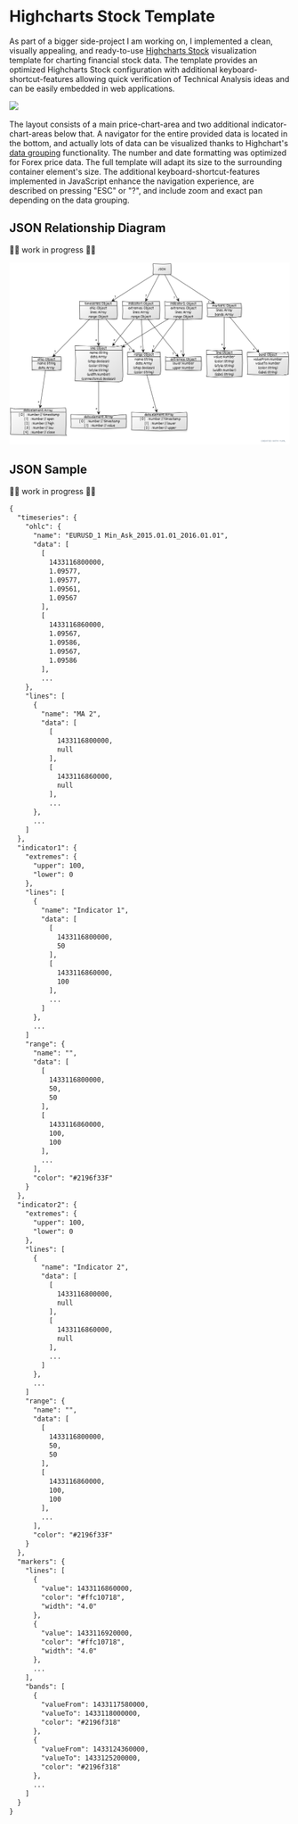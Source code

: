# Highcharts Stock Template

As part of a bigger side-project I am working on, I implemented a clean, visually appealing, and ready-to-use [Highcharts Stock](https://www.highcharts.com/blog/products/stock/) visualization template for charting financial stock data. The template provides an optimized Highcharts Stock configuration with additional keyboard-shortcut-features allowing quick verification of Technical Analysis ideas and can be easily embedded in web applications.

[![](/assets/highcharts-stock-template-800.gif)](/assets/highcharts-stock-template.gif)

The layout consists of a main price-chart-area and two additional indicator-chart-areas below that. A navigator for the entire provided data is located in the bottom, and actually lots of data can be visualized thanks to Highchart's [data grouping](https://www.highcharts.com/docs/stock/data-grouping) functionality. The number and date formatting was optimized for Forex price data. The full template will adapt its size to the surrounding container element's size. The additional keyboard-shortcut-features implemented in JavaScript enhance the navigation experience, are described on pressing "ESC" or "?", and include zoom and exact pan depending on the data grouping.

## JSON Relationship Diagram

🚧👷 work in progress 👷🚧

[![](/assets/JSON.png)](/assets/JSON.png)

## JSON Sample

🚧👷 work in progress 👷🚧

```
{
  "timeseries": {
    "ohlc": {
      "name": "EURUSD_1 Min_Ask_2015.01.01_2016.01.01",
      "data": [
        [
          1433116800000,
          1.09577,
          1.09577,
          1.09561,
          1.09567
        ],
        [
          1433116860000,
          1.09567,
          1.09586,
          1.09567,
          1.09586
        ],
        ...
    },
    "lines": [
      {
        "name": "MA 2",
        "data": [
          [
            1433116800000,
            null
          ],
          [
            1433116860000,
            null
          ],
          ...
      },
      ...
    ]
  },
  "indicator1": {
    "extremes": {
      "upper": 100,
      "lower": 0
    },
    "lines": [
      {
        "name": "Indicator 1",
        "data": [
          [
            1433116800000,
            50
          ],
          [
            1433116860000,
            100
          ],
          ...
        ]
      },
      ...
    ]
    "range": {
      "name": "",
      "data": [
        [
          1433116800000,
          50,
          50
        ],
        [
          1433116860000,
          100,
          100
        ],
        ...
      ],
      "color": "#2196f33F"
    }
  },
  "indicator2": {
    "extremes": {
      "upper": 100,
      "lower": 0
    },
    "lines": [
      {
        "name": "Indicator 2",
        "data": [
          [
            1433116800000,
            null
          ],
          [
            1433116860000,
            null
          ],
          ...
        ]
      },
      ...
    ]
    "range": {
      "name": "",
      "data": [
        [
          1433116800000,
          50,
          50
        ],
        [
          1433116860000,
          100,
          100
        ],
        ...
      ],
      "color": "#2196f33F"
    }
  },
  "markers": {
    "lines": [
      {
        "value": 1433116860000,
        "color": "#ffc10718",
        "width": "4.0"
      },
      {
        "value": 1433116920000,
        "color": "#ffc10718",
        "width": "4.0"
      },
      ...
    ],
    "bands": [
      {
        "valueFrom": 1433117580000,
        "valueTo": 1433118000000,
        "color": "#2196f318"
      },
      {
        "valueFrom": 1433124360000,
        "valueTo": 1433125200000,
        "color": "#2196f318"
      },
      ...
    ]
  }
}
```
